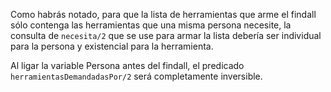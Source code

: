 Como habrás notado, para que la lista de herramientas que arme el findall sólo contenga las herramientas que una misma persona necesite, la consulta de `necesita/2` que se use para armar la lista debería ser individual para la persona y existencial para la herramienta.

Al ligar la variable Persona antes del findall, el predicado `herramientasDemandadasPor/2` será completamente inversible.